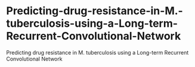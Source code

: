 # Predicting-drug-resistance-in-M.-tuberculosis-using-a-Long-term-Recurrent-Convolutional-Network
Predicting drug resistance in M. tuberculosis using a Long-term Recurrent Convolutional Network
